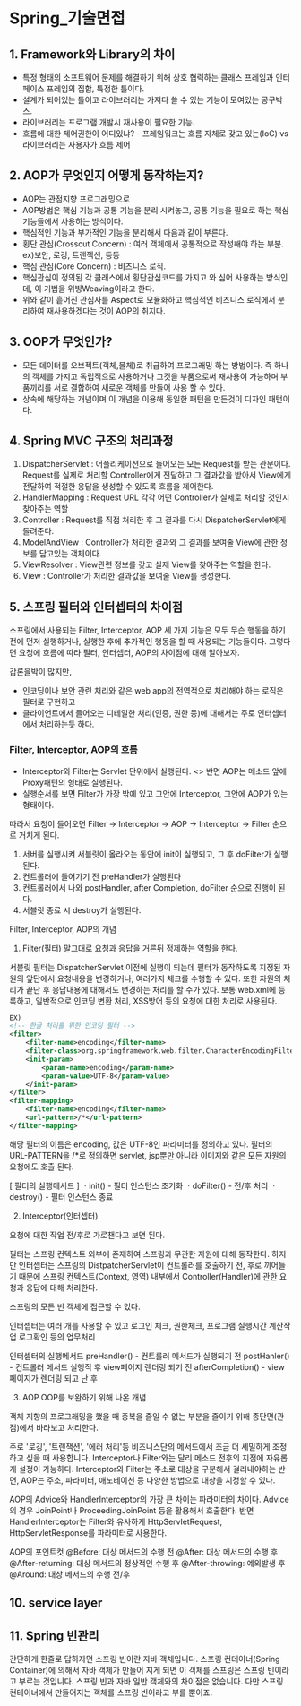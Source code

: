 # Spring_기술면접

## 1. Framework와 Library의 차이
- 특정 형태의 소프트웨어 문제를 해결하기 위해 상호 협력하는 클래스 프레임과 인터페이스 프레임의 집합, 특정한 틀이다.
- 설계가 되어있는 틀이고 라이브러리는 가져다 쓸 수 있는 기능이 모여있는 공구박스.
- 라이브러리는 프로그램 개발시 재사용이 필요한 기능.
- 흐름에 대한 제어권한이 어디있냐? - 프레임워크는 흐름 자체로 갖고 있는(IoC) vs 라이브러리는 사용자가 흐름 제어

## 2. AOP가 무엇인지 어떻게 동작하는지?
- AOP는 관점지향 프로그래밍으로
- AOP방법은 핵심 기능과 공통 기능을 분리 시켜놓고, 공통 기능을 필요로 하는 핵심 기능들에서 사용하는 방식이다.
- 핵심적인 기능과 부가적인 기능을 분리해서 다음과 같이 부른다.
- 횡단 관심(Crosscut Concern) : 여러 객체에서 공통적으로 작성해야 하는 부분. ex)보안, 로깅, 트랜젝션, 등등 
- 핵심 관심(Core Concern) : 비즈니스 로직.
- 핵심관심이 정의된 각 클래스에서 횡단관심코드를 가지고 와 심어 사용하는 방식인데, 이 기법을 위빙Weaving이라고 한다.
- 위와 같이 흩어진 관심사를 Aspect로 모듈화하고 핵심적인 비즈니스 로직에서 분리하여 재사용하겠다는 것이 AOP의 취지다.

## 3. OOP가 무엇인가?
- 모든 데이터를 오브젝트(객체,물체)로 취급하여 프로그래밍 하는 방법이다. 즉  하나의 객체를 가지고 독립적으로 사용하거나 그것을 부품으로써 재사용이 가능하며 부품끼리를 서로 결합하여 새로운 객체를 만들어 사용 할 수 있다.
- 상속에 해당하는 개념이며 이 개념을 이용해 동일한 패턴을 만든것이 디자인 패턴이다.

## 4. Spring MVC 구조의 처리과정
1) DispatcherServlet : 어플리케이션으로 들어오는 모든 Request를 받는 관문이다. Request를 실제로 처리할 Controller에게 전달하고 그 결과값을 받아서 View에게 전달하여 적절한 응답을 생성할 수 있도록 흐름을 제어한다.
2) HandlerMapping : Request URL 각각 어떤 Controller가 실제로 처리할 것인지 찾아주는 역할
3) Controller : Request를 직접 처리한 후 그 결과를 다시 DispatcherServlet에게 돌려준다.
4) ModelAndView : Controller가 처리한 결과와 그 결과를 보여줄 View에 관한 정보를 담고있는 객체이다.
5) ViewResolver : View관련 정보를 갖고 실제 View를 찾아주는 역할을 한다.
6) View : Controller가 처리한 결과값을 보여줄 View를 생성한다.

## 5. 스프링 필터와 인터셉터의 차이점
스프링에서 사용되는 Filter, Interceptor, AOP 세 가지 기능은 모두 무슨 행동을 하기전에 먼저 실행하거나, 실행한 후에 추가적인 행동을 할 때 사용되는 기능들이다.
그렇다면 요청에 흐름에 따라 필터, 인터셉터, AOP의 차이점에 대해 알아보자.

갑론을박이 많지만, 
- 인코딩이나 보안 관련 처리와 같은 web app의 전역적으로 처리해야 하는 로직은 필터로 구현하고 
- 클라이언트에서 들어오는 디테일한 처리(인증, 권한 등)에 대해서는 주로 인터셉터에서 처리하는듯 하다.

### Filter, Interceptor, AOP의 흐름

- Interceptor와 Filter는 Servlet 단위에서 실행된다. <> 반면 AOP는 메소드 앞에 Proxy패턴의 형태로 실행된다.
- 실행순서를 보면 Filter가 가장 밖에 있고 그안에 Interceptor, 그안에 AOP가 있는 형태이다.

따라서 요청이 들어오면 Filter → Interceptor → AOP → Interceptor → Filter 순으로 거치게 된다.

1. 서버를 실행시켜 서블릿이 올라오는 동안에 init이 실행되고, 그 후 doFilter가 실행된다. 
2. 컨트롤러에 들어가기 전 preHandler가 실행된다
3. 컨트롤러에서 나와 postHandler, after Completion, doFilter 순으로 진행이 된다.
4. 서블릿 종료 시 destroy가 실행된다.

Filter, Interceptor, AOP의 개념
1.  Filter(필터)
말그대로 요청과 응답을 거른뒤 정제하는 역할을 한다.

서블릿 필터는 DispatcherServlet 이전에 실행이 되는데 필터가 동작하도록 지정된 자원의 앞단에서 요청내용을 변경하거나,  여러가지 체크를 수행할 수 있다.
또한 자원의 처리가 끝난 후 응답내용에 대해서도 변경하는 처리를 할 수가 있다.
보통 web.xml에 등록하고, 일반적으로 인코딩 변환 처리, XSS방어 등의 요청에 대한 처리로 사용된다.

```xml
EX)
<!-- 한글 처리를 위한 인코딩 필터 -->
<filter>
    <filter-name>encoding</filter-name>
    <filter-class>org.springframework.web.filter.CharacterEncodingFilter</filter-class>
    <init-param>
        <param-name>encoding</param-name>
        <param-value>UTF-8</param-value>
    </init-param>
</filter>
<filter-mapping>
    <filter-name>encoding</filter-name>
    <url-pattern>/*</url-pattern>
</filter-mapping>
```

해당 필터의 이름은 encoding, 값은 UTF-8인 파라미터를 정의하고 있다. 
필터의 URL-PATTERN을 /*로 정의하면 servlet, jsp뿐만 아니라 이미지와 같은 모든 자원의 요청에도 호출 된다.

[ 필터의 실행메서드 ]
ㆍinit() - 필터 인스턴스 초기화
ㆍdoFilter() - 전/후 처리
ㆍdestroy() - 필터 인스턴스 종료


2. Interceptor(인터셉터)

요청에 대한 작업 전/후로 가로챈다고 보면 된다.

필터는 스프링 컨텍스트 외부에 존재하여 스프링과 무관한 자원에 대해 동작한다. 
하지만 인터셉터는 스프링의 DistpatcherServlet이 컨트롤러를 호출하기 전, 후로 끼어들기 때문에 스프링 컨텍스트(Context, 영역) 내부에서 Controller(Handler)에 관한 요청과 응답에 대해 처리한다.

스프링의 모든 빈 객체에 접근할 수 있다.

인터셉터는 여러 개를 사용할 수 있고 로그인 체크, 권한체크, 프로그램 실행시간 계산작업 로그확인 등의 업무처리

인터셉터의 실행메서드
preHandler() - 컨트롤러 메서드가 실행되기 전
postHanler() - 컨트롤러 메서드 실행직 후 view페이지 렌더링 되기 전
afterCompletion() - view페이지가 렌더링 되고 난 후

3. AOP
OOP를 보완하기 위해 나온 개념 

객체 지향의 프로그래밍을 했을 때 중복을 줄일 수 없는 부분을 줄이기 위해 종단면(관점)에서 바라보고 처리한다.

주로 '로깅', '트랜잭션', '에러 처리'등 비즈니스단의 메서드에서 조금 더 세밀하게 조정하고 싶을 때 사용합니다.
Interceptor나 Filter와는 달리 메소드 전후의 지점에 자유롭게 설정이 가능하다.
Interceptor와 Filter는 주소로 대상을 구분해서 걸러내야하는 반면, AOP는 주소, 파라미터, 애노테이션 등 다양한 방법으로 대상을 지정할 수 있다.

AOP의 Advice와 HandlerInterceptor의 가장 큰 차이는 파라미터의 차이다.
Advice의 경우 JoinPoint나 ProceedingJoinPoint 등을 활용해서 호출한다.
반면 HandlerInterceptor는 Filter와 유사하게 HttpServletRequest, HttpServletResponse를 파라미터로 사용한다.

AOP의 포인트컷
@Before: 대상 메서드의 수행 전
@After: 대상 메서드의 수행 후
@After-returning: 대상 메서드의 정상적인 수행 후
@After-throwing: 예외발생 후
@Around: 대상 메서드의 수행 전/후

## 10. service layer


## 11. Spring 빈관리
간단하게 한줄로 답하자면 스프링 빈이란 자바 객체입니다.
스프링 컨테이너(Spring Container)에 의해서 자바 객체가 만들어 지게 되면 이 객체를 스프링은 스프링 빈이라고 부르는 것입니다.
스프링 빈과 자바 일반 객체와의 차이점은 없습니다. 다만 스프링 컨테이너에서 만들어지는 객체를 스프링 빈이라고 부를 뿐이죠.

